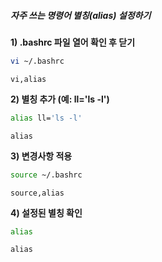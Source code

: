 ##### 자주 쓰는 명령어 별칭(alias) 설정하기 #####

**1) .bashrc 파일 열어 확인 후 닫기**

```bash
vi ~/.bashrc
```

```tech
vi,alias
```

**2) 별칭 추가 (예: ll='ls -l')**

```bash
alias ll='ls -l'
```

```tech
alias
```

**3) 변경사항 적용**

```bash
source ~/.bashrc
```

```tech
source,alias
```

**4) 설정된 별칭 확인**

```bash
alias
```

```tech
alias
```
